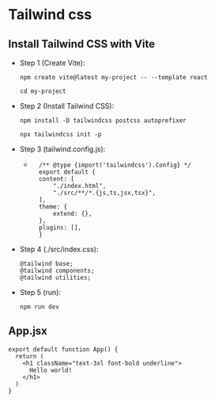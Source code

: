 # Tailwind css

## Install Tailwind CSS with Vite

- Step 1 (Create Vite):
    ```
    npm create vite@latest my-project -- --template react
    ```
    ```
    cd my-project
    ```

- Step 2 (Install Tailwind CSS):
    ```
    npm install -D tailwindcss postcss autoprefixer
    ```
    ```
    npx tailwindcss init -p
    ```

- Step 3 (tailwind.config.js):
    - ```
        /** @type {import('tailwindcss').Config} */
        export default {
        content: [
            "./index.html",
            "./src/**/*.{js,ts,jsx,tsx}",
        ],
        theme: {
            extend: {},
        },
        plugins: [],
        }
        ```

- Step 4 (./src/index.css):
    ```
    @tailwind base;
    @tailwind components;
    @tailwind utilities;
    ```

- Step 5 (run):
    ```
    npm run dev
    ```

## App.jsx
```
export default function App() {
  return (
    <h1 className="text-3xl font-bold underline">
      Hello world!
    </h1>
  )
}
```